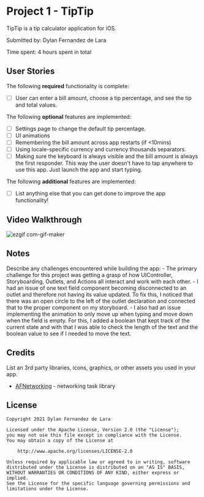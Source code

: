 # Project 1 - TipTip

TipTip is a tip calculator application for iOS.

Submitted by: Dylan Fernandez de Lara

Time spent: 4 hours spent in total

## User Stories

The following **required** functionality is complete:

* [ ] User can enter a bill amount, choose a tip percentage, and see the tip and total values.

The following **optional** features are implemented:

* [ ] Settings page to change the default tip percentage.
* [ ] UI animations
* [ ] Remembering the bill amount across app restarts (if <10mins)
* [ ] Using locale-specific currency and currency thousands separators.
* [ ] Making sure the keyboard is always visible and the bill amount is always the first responder. This way the user doesn't have to tap anywhere to use this app. Just launch the app and start typing.

The following **additional** features are implemented:

- [ ] List anything else that you can get done to improve the app functionality!

## Video Walkthrough

![ezgif com-gif-maker](https://user-images.githubusercontent.com/65196174/123011299-ba9e9c00-d385-11eb-8e84-88e1778e7a5a.gif)

## Notes

Describe any challenges encountered while building the app:
    - The primary challenge for this project was getting a grasp of how UIController, Storyboarding, Outlets, and Actions all interact and work with each other.
    - I had an issue of one text field component becoming disconnected to an outlet and therefore not having its value updated. To fix this, I noticed that there was an open circle to the left of the outlet declaration and connected that to the proper component on my storyboard.
    - I also had an issue implementing the animation to only move up when typing and move down when the field is empty. For this, I added a boolean that kept track of the current state and with that I was able to check the length of the text and the boolean value to see if I needed to move the text.

## Credits

List an 3rd party libraries, icons, graphics, or other assets you used in your app.

- [AFNetworking](https://github.com/AFNetworking/AFNetworking) - networking task library

## License

    Copyright 2021 Dylan Fernandez de Lara

    Licensed under the Apache License, Version 2.0 (the "License");
    you may not use this file except in compliance with the License.
    You may obtain a copy of the License at

        http://www.apache.org/licenses/LICENSE-2.0

    Unless required by applicable law or agreed to in writing, software
    distributed under the License is distributed on an "AS IS" BASIS,
    WITHOUT WARRANTIES OR CONDITIONS OF ANY KIND, either express or implied.
    See the License for the specific language governing permissions and
    limitations under the License.
